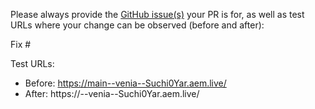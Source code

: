 Please always provide the [GitHub issue(s)](../issues) your PR is for, as well as test URLs where your change can be observed (before and after):

Fix #<gh-issue-id>

Test URLs:
- Before: https://main--venia--Suchi0Yar.aem.live/
- After: https://<branch>--venia--Suchi0Yar.aem.live/

